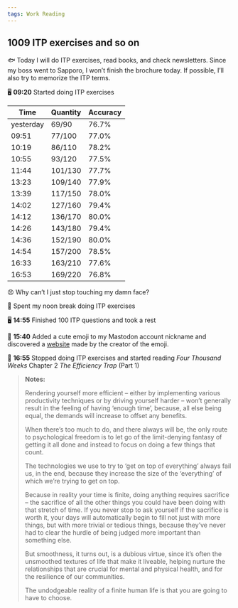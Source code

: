 ```yaml
---
tags: Work Reading
---
```


## 1009 ITP exercises and so on

🐟 Today I will do ITP exercises, read books, and check newsletters. Since my boss went to Sapporo, I won’t finish the brochure today. If possible, I’ll also try to memorize the ITP terms.

🖥️ **09:20** Started doing ITP exercises


|Time|Quantity|Accuracy|
|---|---|---|
|yesterday|69/90|76.7%|
|09:51|77/100 |77.0%|
|10:19|86/110 |78.2%|
|10:55|93/120 |77.5%|
|11:44|101/130|77.7%|
|13:23|109/140|77.9%|
|13:39|117/150|78.0%|
|14:02|127/160|79.4%|
|14:12|136/170|80.0%|
|14:26|143/180|79.4%|
|14:36|152/190|80.0%|
|14:54|157/200|78.5%|
|16:33|163/210|77.6%|
|16:53|169/220|76.8%|


😠 Why can’t I just stop touching my damn face?

📱 Spent my noon break doing ITP exercises

🖥️ **14:55** Finished 100 ITP questions and took a rest

🐘 **15:40** Added a cute emoji to my Mastodon account nickname and discovered a [website](http://www.motions.cat/)  made by the creator of the emoji. 

📖 **16:55** Stopped doing ITP exercises and started reading *Four Thousand Weeks* Chapter 2 *The Efficiency Trap* (Part 1)

>**Notes:**
>
>Rendering yourself more efficient – either by implementing various productivity techniques or by driving yourself harder – won’t generally result in the feeling of having ‘enough time’, because, all else being equal, the demands will increase to offset any benefits.
>
>When there’s too much to do, and there always will be, the only route to psychological freedom is to let go of the limit-denying fantasy of getting it all done and instead to focus on doing a few things that count.
>
>The technologies we use to try to ‘get on top of everything’ always fail us, in the end, because they increase the size of the ‘everything’ of which we’re trying to get on top.
>
>Because in reality your time is finite, doing anything requires sacrifice – the sacrifice of all the other things you could have been doing with that stretch of time.
>If you never stop to ask yourself if the sacrifice is worth it, your days will automatically begin to fill not just with more things, but with more trivial or tedious things, because they’ve never had to clear the hurdle of being judged more important than something else.
>
>But smoothness, it turns out, is a dubious virtue, since it’s often the unsmoothed textures of life that make it liveable, helping nurture the relationships that are crucial for mental and physical health, and for the resilience of our communities.
>
>The undodgeable reality of a finite human life is that you are going to have to choose.
